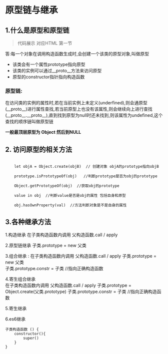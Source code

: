 # 原型链与继承

## 1.什么是原型和原型链
> 代码展示 对应HTML 第一节  

答:每一个对象在调用构造函数生成时,会创建一个该类的原型对象,叫做原型  
- 该类会有一个属性prototype指向原型  
- 该类的实例可以通过__proto__方法来访问原型  
- 原型的constructor指针指向构造函数

### 原型链:
在访问类的实例的属性时,若在当前实例上未定义(underfined),则会通原型(\_\_proto\_\_)进行属性查找,若当前原型上也没有该属性,则会继续向上进行查找(\_\_proto\_\_.\_\_proto\_\_),直到找到原型为null时还未找到,则该属性为undefined,这个查找的顺序链叫做原型链  

**一般最顶层原型为 Object 然后到NULL**  

## 2. 访问原型的相关方法

```

    let objA = Object.create(objB)  // 创建对象 objA的prototype指向objB

    prototype.isPrototypeOf(obj)   //判断prototype是否为obj的prototype

    Object.getPrototypeOf(obj)  //获取obj的prototype

    value in obj  //判断value是否是obj的属性 包括自身和原型

    obj.hasOwnProperty(val)  //方法判断对象是不是自身的属性

```


## 3.各种继承方法
1.构造继承  在子类构造函数内调用 父构造函数.call / apply  

2.原型链继承 子类.prototype = new 父类  

3.组合继承 :
在子类构造函数内调用 父构造函数.call / apply 
子类.prototype = new 父类  
子类.prototype.constr = 子类  //指向正确构造函数  

4.寄生组合继承  
 在子类构造函数内调用 父构造函数.call / apply 
子类.prototype = Object.create(父类.prototype) 
子类.prototype.constr = 子类  //指向正确构造函数  

5.寄生继承

6.es6继承  

````
子类构造函数 () {  
    constructor(){  
        super()  
    }
}
````










